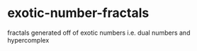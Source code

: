 # exotic-number-fractals
fractals generated off of exotic numbers i.e. dual numbers and hypercomplex
